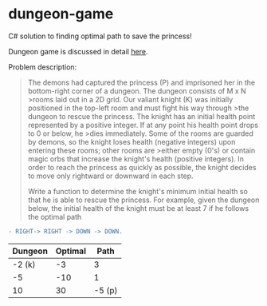# dungeon-game
C# solution to finding optimal path to save the princess!

Dungeon game is discussed in detail [here](http://shirleyisnotageek.blogspot.com/2015/01/dungeon-game.html).

Problem description:

>The demons had captured the princess (P) and imprisoned her in the bottom-right corner of a dungeon. The dungeon consists of M x N >rooms laid out in a 2D grid. Our valiant knight (K) was initially positioned in the top-left room and must fight his way through >the dungeon to rescue the princess. 
>The knight has an initial health point represented by a positive integer. If at any point his health point drops to 0 or below, he >dies immediately. 
>Some of the rooms are guarded by demons, so the knight loses health (negative integers) upon entering these rooms; other rooms are >either empty (0's) or contain magic orbs that increase the knight's health (positive integers).
>In order to reach the princess as quickly as possible, the knight decides to move only rightward or downward in each step. 
>
>Write a function to determine the knight's minimum initial health so that he is able to rescue the princess.
>For example, given the dungeon below, the initial health of the knight must be at least 7 if he follows the optimal path 
```diff
- RIGHT-> RIGHT -> DOWN -> DOWN.
```

Dungeon | Optimal | Path
--- | --- | ---
-2 (k) | -3 | 3
-5 | -10 | 1
10 | 30 | -5 (p)
